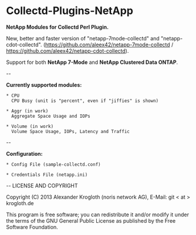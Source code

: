 Collectd-Plugins-NetApp
=======================

<b>NetApp Modules for Collectd Perl Plugin.</b>

New, better and faster version of "netapp-7mode-collectd" and "netapp-cdot-collectd".
(https://github.com/aleex42/netapp-7mode-collectd / https://github.com/aleex42/netapp-cdot-collectd).

Support for both <b>NetApp 7-Mode</b> and <b>NetApp Clustered Data ONTAP</b>.

-- 

<b>Currently supported modules:</b>

    * CPU
      CPU Busy (unit is "percent", even if "jiffies" is shown)
      
    * Aggr (in work)
      Aggregate Space Usage and IOPs

    * Volume (in work)
      Volume Space Usage, IOPs, Latency and Traffic

--

<b>Configuration:</b>

    * Config File (sample-collectd.conf)

    * Credentials File (netapp.ini)

--
LICENSE AND COPYRIGHT

Copyright (C) 2013 Alexander Krogloth (noris network AG), E-Mail: git < at > krogloth.de

This program is free software; you can redistribute it and/or modify it
under the terms of the GNU General Public License as published
by the Free Software Foundation.
